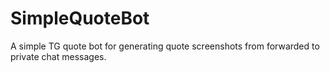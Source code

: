 # SimpleQuoteBot
A simple TG quote bot for generating quote screenshots from forwarded to private chat messages.
